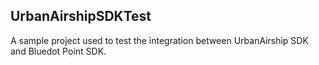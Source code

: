 ## UrbanAirshipSDKTest

A sample project used to test the integration between UrbanAirship SDK and Bluedot Point SDK.

